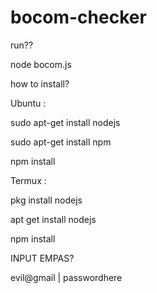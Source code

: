 # bocom-checker

run??

node bocom.js


how to install?


Ubuntu :

sudo apt-get install nodejs

sudo apt-get install npm

npm install

Termux :

pkg install nodejs

apt get install nodejs

npm install



INPUT EMPAS?

evil@gmail | passwordhere
